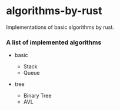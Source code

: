 # algorithms-by-rust
Implementations of basic algorithms by rust.

### A list of implemented algorithms

- basic
  - Stack 
  - Queue

- tree
  - Binary Tree
  - AVL